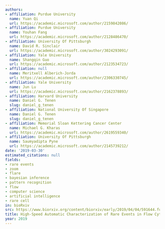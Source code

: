 ```yaml
---
authors:
- affiliation: Purdue University
  name: Yuan Qi
  url: https://academic.microsoft.com/author/2159842086/
- affiliation: Purdue University
  name: Youhan Fang
  url: https://academic.microsoft.com/author/2128486470/
- affiliation: University Of Pittsburgh
  name: David R. Sinclair
  url: https://academic.microsoft.com/author/3024293091/
- affiliation: Yale University
  name: Shangqin Guo
  url: https://academic.microsoft.com/author/2123534723/
- affiliation: null
  name: Meritxell Alberich-Jorda
  url: https://academic.microsoft.com/author/2306330745/
- affiliation: Yale University
  name: Jun Lu
  url: https://academic.microsoft.com/author/2162378893/
- affiliation: Harvard University
  name: Daniel G. Tenen
  slug: daniel_g_tenen
- affiliation: National University Of Singapore
  name: Daniel G. Tenen
  slug: daniel_g_tenen
- affiliation: Memorial Sloan Kettering Cancer Center
  name: Michael G. Kharas
  url: https://academic.microsoft.com/author/2619559340/
- affiliation: University Of Pittsburgh
  name: Saumyadipta Pyne
  url: https://academic.microsoft.com/author/2145739212/
date: '2019-03-30'
estimated_citations: null
fields:
- rare events
- zoom
- flare
- bayesian inference
- pattern recognition
- flow
- computer science
- artificial intelligence
- rare cell
in: bioRxiv
src: https://www.biorxiv.org/content/biorxiv/early/2019/04/04/591644.full.pdf
title: High-Speed Automatic Characterization of Rare Events in Flow Cytometric Data
year: 2019
---
```

